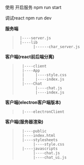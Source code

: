 使用 
开启服务
npm run start 

调试react 
npm run dev 

**服务端**
>      |----server.js
>      |----lib
>            |------char_server.js    

**客户端(react前后端分离)**
>       |----client  
>       |----App   
>       |     |----style.css   
>       |     |----index.js      
>       |----Chat 
>             |----chat.js    
>             |----index.js    

**客户端(electron客户端版本)**
>       |----electronClient  

**客户端(服务器渲染)**
>       |----public  
>       |----index.html    
>       |----stylesheets    
>            |----style.css      
>       |----javascripts     
>            |----chat.js    
>            |----chat_ui.js    
